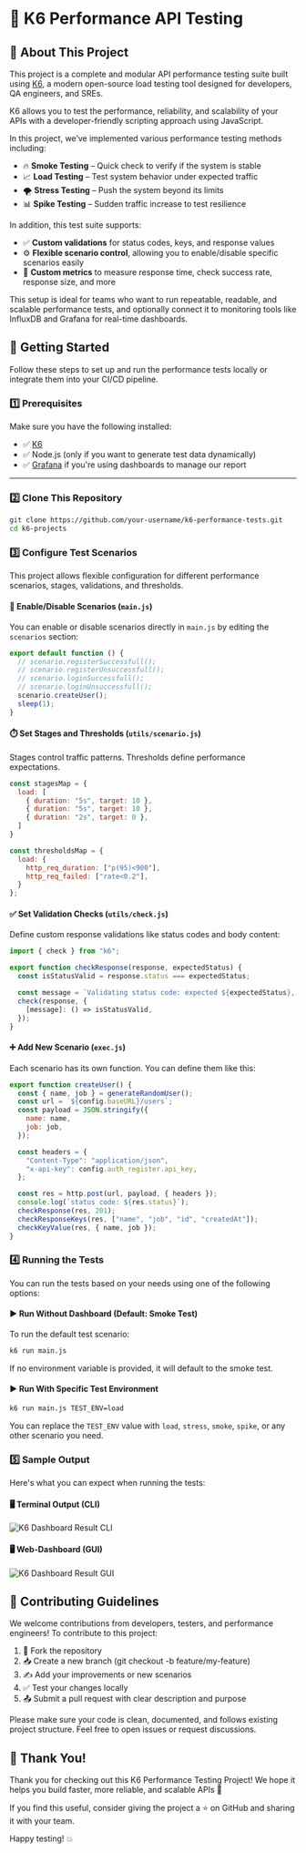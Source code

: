 # 🚀 K6 Performance API Testing

## 📖 About This Project
This project is a complete and modular API performance testing suite built using [K6](https://k6.io/), a modern open-source load testing tool designed for developers, QA engineers, and SREs.

K6 allows you to test the performance, reliability, and scalability of your APIs with a developer-friendly scripting approach using JavaScript.

In this project, we’ve implemented various performance testing methods including:

- 🔥 **Smoke Testing** – Quick check to verify if the system is stable
- 📈 **Load Testing** – Test system behavior under expected traffic
- 🌪️ **Stress Testing** – Push the system beyond its limits
- 📊 **Spike Testing** – Sudden traffic increase to test resilience

In addition, this test suite supports:

- ✅ **Custom validations** for status codes, keys, and response values
- ⚙️ **Flexible scenario control**, allowing you to enable/disable specific scenarios easily
- 📏 **Custom metrics** to measure response time, check success rate, response size, and more

This setup is ideal for teams who want to run repeatable, readable, and scalable performance tests, and optionally connect it to monitoring tools like InfluxDB and Grafana for real-time dashboards.

## 🚀 Getting Started

Follow these steps to set up and run the performance tests locally or integrate them into your CI/CD pipeline.

### 1️⃣ Prerequisites

Make sure you have the following installed:

- ✅ [K6](https://k6.io/docs/getting-started/installation/)
- ✅ Node.js (only if you want to generate test data dynamically)
- ✅ [Grafana](https://grafana.com/) if you're using dashboards to manage our report

---

### 2️⃣ Clone This Repository

```bash
git clone https://github.com/your-username/k6-performance-tests.git
cd k6-projects
```

### 3️⃣ Configure Test Scenarios
This project allows flexible configuration for different performance scenarios, stages, validations, and thresholds.

#### 🧩 Enable/Disable Scenarios (`main.js`)
You can enable or disable scenarios directly in `main.js` by editing the `scenarios` section:

```js
export default function () {
  // scenario.registerSuccessfull();
  // scenario.registerUnsuccessfull();
  // scenario.loginSuccessfull();
  // scenario.loginUnsuccessfull();
  scenario.createUser();
  sleep(1);
}
```

#### ⏱️ Set Stages and Thresholds (`utils/scenario.js`)

Stages control traffic patterns. Thresholds define performance expectations.

```js
const stagesMap = {
  load: [
    { duration: "5s", target: 10 },
    { duration: "5s", target: 10 },
    { duration: "2s", target: 0 },
  ]
}

const thresholdsMap = {
  load: {
    http_req_duration: ["p(95)<900"],
    http_req_failed: ["rate<0.2"],
  }
};
```

#### ✅ Set Validation Checks (`utils/check.js`)
Define custom response validations like status codes and body content:

```js
import { check } from "k6";

export function checkResponse(response, expectedStatus) {
  const isStatusValid = response.status === expectedStatus;

  const message = `Validating status code: expected ${expectedStatus}, received ${response.status}\n`;
  check(response, {
    [message]: () => isStatusValid,
  });
}
```

#### ➕ Add New Scenario (`exec.js`)
Each scenario has its own function. You can define them like this:

```js
export function createUser() {
  const { name, job } = generateRandomUser();
  const url = `${config.baseURL}/users`;
  const payload = JSON.stringify({
    name: name,
    job: job,
  });

  const headers = {
    "Content-Type": "application/json",
    "x-api-key": config.auth_register.api_key,
  };

  const res = http.post(url, payload, { headers });
  console.log(`status code: ${res.status}`);
  checkResponse(res, 201);
  checkResponseKeys(res, ["name", "job", "id", "createdAt"]);
  checkKeyValue(res, { name, job });
}
```

### 4️⃣ Running the Tests
You can run the tests based on your needs using one of the following options:

#### ▶ Run Without Dashboard (Default: Smoke Test)
To run the default test scenario:

```bash
k6 run main.js
```
If no environment variable is provided, it will default to the smoke test.

#### ▶ Run With Specific Test Environment

```bash
k6 run main.js TEST_ENV=load
```

You can replace the ``TEST_ENV`` value with ``load``, ``stress``, ``smoke``, ``spike``, or any other scenario you need.

### 5️⃣ Sample Output

Here's what you can expect when running the tests:

#### 🖥️ Terminal Output (CLI)
![K6 Dashboard Result CLI](./image-result/k6-cli-report.png)

#### 🖥️ Web-Dashboard (GUI)
![K6 Dashboard Result GUI](./image-result/k6-gui-report.png)

## 📢 Contributing Guidelines
We welcome contributions from developers, testers, and performance engineers! To contribute to this project:

1. 🍴 Fork the repository
2. 📥 Create a new branch (git checkout -b feature/my-feature)
3. ✍️ Add your improvements or new scenarios
4. ✅ Test your changes locally
5. 📤 Submit a pull request with clear description and purpose

Please make sure your code is clean, documented, and follows existing project structure. Feel free to open issues or request discussions.

## 🙌 Thank You!
Thank you for checking out this K6 Performance Testing Project!
We hope it helps you build faster, more reliable, and scalable APIs 🚀

If you find this useful, consider giving the project a ⭐ on GitHub and sharing it with your team.

Happy testing! 💥

